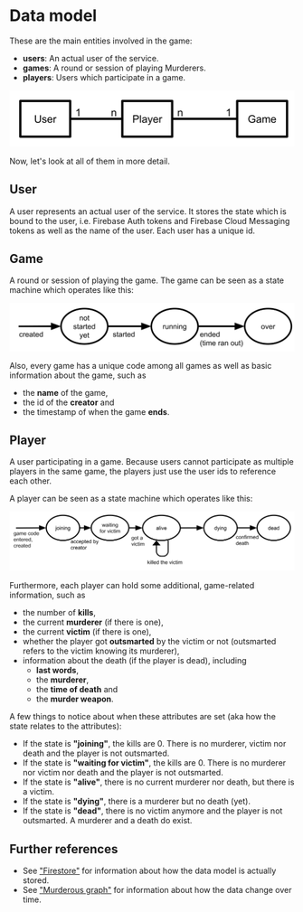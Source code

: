 # Data model

These are the main entities involved in the game:

* **users**: An actual user of the service.
* **games**: A round or session of playing Murderers.
* **players**: Users which participate in a game.

![entity relations](images/entity_relations.svg)

Now, let's look at all of them in more detail.

## User

A user represents an actual user of the service.
It stores the state which is bound to the user, i.e. Firebase Auth tokens and Firebase Cloud Messaging tokens as well as the name of the user.
Each user has a unique id.

## Game

A round or session of playing the game.
The game can be seen as a state machine which operates like this:

![game states](images/game_states.svg)

Also, every game has a unique code among all games as well as basic information about the game, such as

* the **name** of the game,
* the id of the **creator** and
* the timestamp of when the game **ends**.

## Player

A user participating in a game.
Because users cannot participate as multiple players in the same game, the players just use the user ids to reference each other.

A player can be seen as a state machine which operates like this:

![player state](images/player_states.svg)

Furthermore, each player can hold some additional, game-related information, such as

* the number of **kills**,
* the current **murderer** (if there is one),
* the current **victim** (if there is one),
* whether the player got **outsmarted** by the victim or not (outsmarted refers to the victim knowing its murderer),
* information about the death (if the player is dead), including
  * **last words**,
  * the **murderer**,
  * the **time of death** and
  * the **murder weapon**.

A few things to notice about when these attributes are set (aka how the state relates to the attributes):

* If the state is **"joining"**, the kills are 0. There is no murderer, victim nor death and the player is not outsmarted.
* If the state is **"waiting for victim"**, the kills are 0. There is no murderer nor victim nor death and the player is not outsmarted.
* If the state is **"alive"**, there is no current murderer nor death, but there is a victim.
* If the state is **"dying"**, there is a murderer but no death (yet).
* If the state is **"dead"**, there is no victim anymore and the player is not outsmarted. A murderer and a death do exist.

## Further references

* See ["Firestore"](firestore.md) for information about how the data model is actually stored.
* See ["Murderous graph"](murderous_graph.md) for information about how the data change over time.
